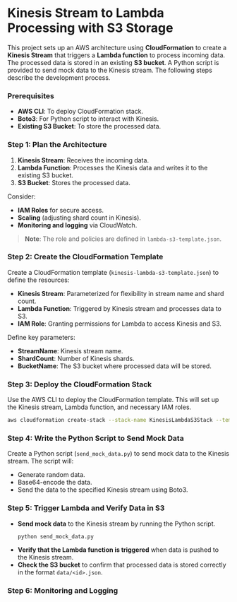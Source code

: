 # Kinesis Stream to Lambda Processing with S3 Storage
This project sets up an AWS architecture using **CloudFormation** to create a **Kinesis Stream** that triggers a **Lambda function** to process incoming data. The processed data is stored in an existing **S3 bucket**. A Python script is provided to send mock data to the Kinesis stream. The following steps describe the development process.

### Prerequisites
- **AWS CLI**: To deploy CloudFormation stack.
- **Boto3**: For Python script to interact with Kinesis.
- **Existing S3 Bucket**: To store the processed data.


### Step 1: Plan the Architecture

1. **Kinesis Stream**: Receives the incoming data.
2. **Lambda Function**: Processes the Kinesis data and writes it to the existing S3 bucket.
3. **S3 Bucket**: Stores the processed data.

Consider:
- **IAM Roles** for secure access.
- **Scaling** (adjusting shard count in Kinesis).
- **Monitoring and logging** via CloudWatch.

> **Note**: The role and policies are defined in `lambda-s3-template.json`.

### Step 2: Create the CloudFormation Template

Create a CloudFormation template (`kinesis-lambda-s3-template.json`) to define the resources:
- **Kinesis Stream**: Parameterized for flexibility in stream name and shard count.
- **Lambda Function**: Triggered by Kinesis stream and processes data to S3.
- **IAM Role**: Granting permissions for Lambda to access Kinesis and S3.

Define key parameters:
- **StreamName**: Kinesis stream name.
- **ShardCount**: Number of Kinesis shards.
- **BucketName**: The S3 bucket where processed data will be stored.

### Step 3: Deploy the CloudFormation Stack

Use the AWS CLI to deploy the CloudFormation template. This will set up the Kinesis stream, Lambda function, and necessary IAM roles.

```bash
aws cloudformation create-stack --stack-name KinesisLambdaS3Stack --template-body file://kinesis-lambda-s3-template.json --parameters ParameterKey=StreamName,ParameterValue=YourStreamName ParameterKey=BucketName,ParameterValue=YourBucketName
```

### Step 4: Write the Python Script to Send Mock Data

Create a Python script (`send_mock_data.py`) to send mock data to the Kinesis stream. The script will:

- Generate random data.
- Base64-encode the data.
- Send the data to the specified Kinesis stream using Boto3.

### Step 5: Trigger Lambda and Verify Data in S3

- **Send mock data** to the Kinesis stream by running the Python script.
  ```
  python send_mock_data.py
   ```
- **Verify that the Lambda function is triggered** when data is pushed to the Kinesis stream.
- **Check the S3 bucket** to confirm that processed data is stored correctly in the format `data/<id>.json`.

### Step 6: Monitoring and Logging
